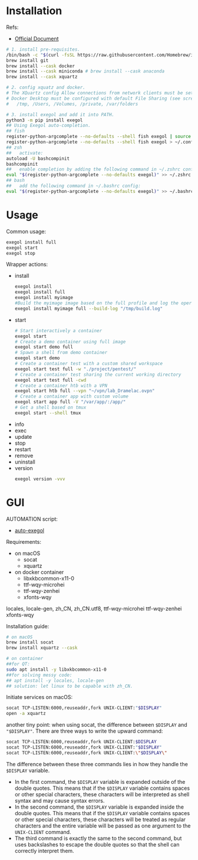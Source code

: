 # Installation

Refs:
- [Official Document](https://exegol.readthedocs.io/)

```bash
# 1. install pre-requisites.
/bin/bash -c "$(curl -fsSL https://raw.githubusercontent.com/Homebrew/install/HEAD/install.sh)"
brew install git
brew install --cask docker
brew install --cask miniconda # brew install --cask anaconda
brew install --cask xquartz

# 2. config xquatz and docker.
# The XQuartz config Allow connections from network clients must be set to true
# Docker Desktop must be configured with default File Sharing (see screenshot below)
#   /tmp, /Users, /Volumes, /private, /var/folders

# 3. install exegol and add it into PATH.
python3 -m pip install exegol
## Using Exegol auto-completion.
## fish
register-python-argcomplete --no-defaults --shell fish exegol | source
register-python-argcomplete --no-defaults --shell fish exegol > ~/.config/fish/completions/exegol.fish
## zsh
##   activate:
autoload -U bashcompinit
bashcompinit
##   enable completion by adding the following command in ~/.zshrc config:
eval "$(register-python-argcomplete --no-defaults exegol)" >> ~/.zshrc
## bash
##   add the following command in ~/.bashrc config:
eval "$(register-python-argcomplete --no-defaults exegol)" >> ~/.bashrc
```

# Usage

Common usage:

```bash
exegol install full
exegol start
exegol stop
```

Wrapper actions:
- install
    ```bash
    exegol install
    exegol install full
    exegol install myimage
    #Build the myimage image based on the full profile and log the operation
    exegol install myimage full --build-log "/tmp/build.log"
    ```
- start
    ```bash
    # Start interactively a container
    exegol start
    # Create a demo container using full image
    exegol start demo full
    # Spawn a shell from demo container
    exegol start demo
    # Create a container test with a custom shared workspace
    exegol start test full -w "./project/pentest/"
    # Create a container test sharing the current working directory
    exegol start test full -cwd
    # Create a container htb with a VPN
    exegol start htb full --vpn "~/vpn/lab_Dramelac.ovpn"
    # Create a container app with custom volume
    exegol start app full -V "/var/app/:/app/"
    # Get a shell based on tmux
    exegol start --shell tmux
    ```
- info
- exec
- update
- stop
- restart
- remove
- uninstall
- version
    ```bash
    exegol version -vvv
    ```

# GUI

AUTOMATION script:

- [auto-exegol](https://github.com/zhsh9/auto-exegol)

Requirements:

- on macOS
  - socat
  - xquartz
- on docker container
  - libxkbcommon-x11-0
  - ttf-wqy-microhei
  - ttf-wqy-zenhei
  - xfonts-wqy

locales, locale-gen, zh_CN, zh_CN.utf8, ttf-wqy-microhei ttf-wqy-zenhei xfonts-wqy

Installation guide:

```bash
# on macOS
brew install socat
brew install xquartz --cask

# on container
##for QT:
sudo apt install -y libxkbcommon-x11-0
##for solving messy code:
## apt install -y locales, locale-gen
## solution: let linux to be capable with zh_CN.
```

Initiate services on macOS:

```bash
socat TCP-LISTEN:6000,reuseaddr,fork UNIX-CLIENT:"$DISPLAY"
open -a xquartz
```

another tiny point: when using socat, the difference between `$DISPLAY` and `"$DISPLAY"`. There are three ways to write the upward command:

```bash
socat TCP-LISTEN:6000,reuseaddr,fork UNIX-CLIENT:$DISPLAY
socat TCP-LISTEN:6000,reuseaddr,fork UNIX-CLIENT:"$DISPLAY"
socat TCP-LISTEN:6000,reuseaddr,fork UNIX-CLIENT:\"$DISPLAY\"
```

The difference between these three commands lies in how they handle the `$DISPLAY` variable.

- In the first command, the `$DISPLAY` variable is expanded outside of the double quotes. This means that if the `$DISPLAY` variable contains spaces or other special characters, these characters will be interpreted as shell syntax and may cause syntax errors.
- In the second command, the `$DISPLAY` variable is expanded inside the double quotes. This means that if the `$DISPLAY` variable contains spaces or other special characters, these characters will be treated as regular characters and the entire variable will be passed as one argument to the `UNIX-CLIENT` command.
- The third command is exactly the same to the second command, but uses backslashes to escape the double quotes so that the shell can correctly interpret them.